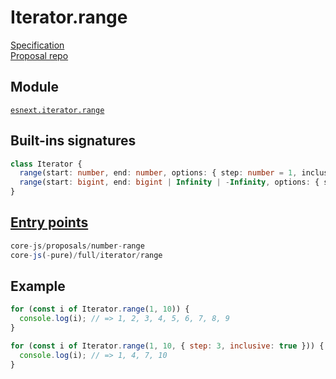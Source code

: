 # Iterator.range
[Specification](https://tc39.es/proposal-iterator.range/)\
[Proposal repo](https://github.com/tc39/proposal-Number.range)

## Module
[`esnext.iterator.range`](https://github.com/zloirock/core-js/blob/master/packages/core-js/modules/esnext.iterator.range.js)

## Built-ins signatures
```ts
class Iterator {
  range(start: number, end: number, options: { step: number = 1, inclusive: boolean = false } | step: number = 1): NumericRangeIterator;
  range(start: bigint, end: bigint | Infinity | -Infinity, options: { step: bigint = 1n, inclusive: boolean = false } | step: bigint = 1n): NumericRangeIterator;
}
```

## [Entry points]({docs-version}/docs/usage#h-entry-points)
```ts
core-js/proposals/number-range
core-js(-pure)/full/iterator/range
```

## Example
```js
for (const i of Iterator.range(1, 10)) {
  console.log(i); // => 1, 2, 3, 4, 5, 6, 7, 8, 9
}

for (const i of Iterator.range(1, 10, { step: 3, inclusive: true })) {
  console.log(i); // => 1, 4, 7, 10
}
```
